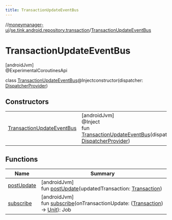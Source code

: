 ```yaml
---
title: TransactionUpdateEventBus
---
```

//[moneymanager-ui](../../../index.html)/[se.tink.android.repository.transaction](../index.html)/[TransactionUpdateEventBus](index.html)



# TransactionUpdateEventBus



[androidJvm]\
@ExperimentalCoroutinesApi



class [TransactionUpdateEventBus](index.html)@Injectconstructor(dispatcher: [DispatcherProvider](../../com.tink.service.util/-dispatcher-provider/index.html))



## Constructors


| | |
|---|---|
| [TransactionUpdateEventBus](-transaction-update-event-bus.html) | [androidJvm]<br>@Inject<br>fun [TransactionUpdateEventBus](-transaction-update-event-bus.html)(dispatcher: [DispatcherProvider](../../com.tink.service.util/-dispatcher-provider/index.html)) |


## Functions


| Name | Summary |
|---|---|
| [postUpdate](post-update.html) | [androidJvm]<br>fun [postUpdate](post-update.html)(updatedTransaction: [Transaction](../../com.tink.model.transaction/-transaction/index.html)) |
| [subscribe](subscribe.html) | [androidJvm]<br>fun [subscribe](subscribe.html)(onTransactionUpdate: ([Transaction](../../com.tink.model.transaction/-transaction/index.html)) -&gt; [Unit](https://kotlinlang.org/api/latest/jvm/stdlib/kotlin/-unit/index.html)): Job |

